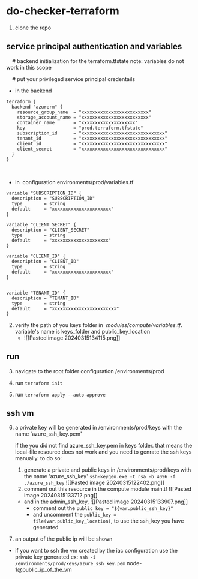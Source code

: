 # do-checker-terraform

  

1. clone the repo

  

## service principal authentication and variables

    # backend initialization for the terraform.tfstate note: variables do not work in this scope

    # put your privileged service principal credentails

-  in the backend
```
terraform {
  backend "azurerm" {
    resource_group_name  = "xxxxxxxxxxxxxxxxxxxxxxxxx"
    storage_account_name = "xxxxxxxxxxxxxxxxxxxxxxxxx"
    container_name       = "xxxxxxxxxxxxxxxxxxxx"
    key                  = "prod.terraform.tfstate"
    subscription_id      = "xxxxxxxxxxxxxxxxxxxxxxxxxxxxxxx"
    tenant_id            = "xxxxxxxxxxxxxxxxxxxxxxxxxxxxxxx"
    client_id            = "xxxxxxxxxxxxxxxxxxxxxxxxxxxxxxx"
    client_secret        = "xxxxxxxxxxxxxxxxxxxxxxxxxxxxxxx"
  }
}    
```

      
  

- in  configuration environments/prod/variables.tf

```
variable "SUBSCRIPTION_ID" {
  description = "SUBSCRIPTION_ID"
  type        = string
  default     = "xxxxxxxxxxxxxxxxxxxxxx"
}

variable "CLIENT_SECRET" {
  description = "CLIENT_SECRET"
  type        = string
  default     = "xxxxxxxxxxxxxxxxxxxxx"
}

variable "CLIENT_ID" {
  description = "CLIENT_ID"
  type        = string
  default     = "xxxxxxxxxxxxxxxxxxxxxx"
}


variable "TENANT_ID" {
  description = "TENANT_ID"
  type        = string
  default     = "xxxxxxxxxxxxxxxxxxxxxxxx"
}

```

2. verify the  path of you keys folder in  *modules/compute/variables.tf*. variable's name is keys_folder and public_key_location
	- ![[Pasted image 20240315134115.png]]
  
## run

  

3. navigate to the root folder configuration /environments/prod

4. run `terraform init`

5. run `terraform apply --auto-approve`

## ssh vm


6. a private key will be generated in  /environments/prod/keys with the name 'azure_ssh_key.pem' 

	if the you did not find azure_ssh_key.pem in keys folder. that means the local-file resource does not work and you need to genrate the ssh keys manually. to do so: 
	1. generate a private and public keys in /environments/prod/keys with the name 'azure_ssh_key' 
	`ssh-keygen.exe -t rsa -b 4096 -f ./azure_ssh_key`
	![[Pasted image 20240315122402.png]]
	2. comment out this resource in the compute module main.tf
	![[Pasted image 20240315133712.png]]
	-  and in the admin_ssh_key,
		![[Pasted image 20240315133907.png]]
		 - comment out the `public_key = "${var.public_ssh_key}"`
		 - and uncomment the `public_key = file(var.public_key_location)`, to use the ssh_key you have generated
1. an output of the public ip will be shown

- if you want to ssh the vm created by the iac configuration use the private key generated ex: `ssh -i /environments/prod/keys/azure_ssh_key.pem` node-1@public_ip_of_the_vm